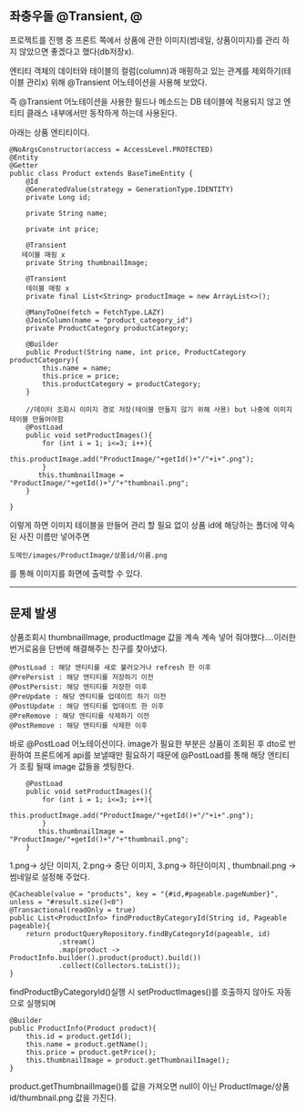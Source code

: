 ## 좌충우돌 @Transient, @

프로젝트를 진행 중 프론트 쪽에서 상품에 관한 이미지(썸네일, 상품이미지)를 관리 하지 않았으면 좋겠다고 했다(db저장x).

엔티티 객체의 데이터와 테이블의 컬럼(column)과 매핑하고 있는 관계를 제외하기(테이블 관리x) 위해 @Transient 어노테이션을 사용해 보았다.

즉 @Transient 어노테이션을 사용한 필드나 메소드는 DB 테이블에 적용되지 않고  엔티티 클래스 내부에서만 동작하게 하는데 사용된다.

아래는 상품 엔티티이다.

    @NoArgsConstructor(access = AccessLevel.PROTECTED)
    @Entity
    @Getter
    public class Product extends BaseTimeEntity {
        @Id
        @GeneratedValue(strategy = GenerationType.IDENTITY)
        private Long id;
    
        private String name;

        private int price;

        @Transient
       테이블 매핑 x
        private String thumbnailImage;

        @Transient
        테이블 매핑 x
        private final List<String> productImage = new ArrayList<>();

        @ManyToOne(fetch = FetchType.LAZY)
        @JoinColumn(name = "product_category_id")
        private ProductCategory productCategory;

        @Builder
        public Product(String name, int price, ProductCategory productCategory){
            this.name = name;
            this.price = price;
            this.productCategory = productCategory;
        }

        //데이터 조회시 이미지 경로 저장(테이블 만들지 않기 위해 사용) but 나중에 이미지 테이블 만들어야함
        @PostLoad
        public void setProductImages(){
            for (int i = 1; i<=3; i++){
                this.productImage.add("ProductImage/"+getId()+"/"+i+".png");
            }
           this.thumbnailImage = "ProductImage/"+getId()+"/"+"thumbnail.png";
        }

    }

이렇게 하면 이미지 테이블을 만들어 관리 할 필요 없이 상품 id에 해당하는 폴더에 약속된 사진 이름만 넣어주면 

    도메인/images/ProductImage/상품id/이름.png 
    
를 통해 이미지를 화면에 출력할 수 있다.

---

## 문제 발생

상품조회시 thumbnailImage, productImage 값을 계속 계속 넣어 줘야했다....이러한 번거로움을 단번에 해결해주는 친구를 찾아냈다.

    @PostLoad : 해당 엔티티를 새로 불러오거나 refresh 한 이후
    @PrePersist : 해당 엔티티를 저장하기 이전
    @PostPersist: 해당 엔티티를 저장한 이후
    @PreUpdate : 해당 엔티티를 업데이트 하기 이전
    @PostUpdate : 해당 엔티티를 업데이트 한 이후
    @PreRemove : 해당 엔티티를 삭제하기 이전
    @PostRemove : 해당 엔티티를 삭제한 이후
    
바로 @PostLoad 어노테이션이다. image가 필요한 부분은 상품이 조회된 후 dto로 반환하여 프론트에게 api를 보낼때만 필요하기 때문에 @PostLoad를 통해
해당 엔티티가 조횔 될때 image 값들을 셋팅한다.

        @PostLoad
        public void setProductImages(){
            for (int i = 1; i<=3; i++){
                this.productImage.add("ProductImage/"+getId()+"/"+i+".png");
            }
           this.thumbnailImage = "ProductImage/"+getId()+"/"+"thumbnail.png";
        }

1.png-> 상단 이미지, 2.png-> 중단 이미지, 3.png-> 하단이미지 , thumbnail.png -> 썸네일로 설정해 주었다.


    @Cacheable(value = "products", key = "{#id,#pageable.pageNumber}", unless = "#result.size()<0")
    @Transactional(readOnly = true)
    public List<ProductInfo> findProductByCategoryId(String id, Pageable pageable){
        return productQueryRepository.findByCategoryId(pageable, id)
                .stream()
                .map(product -> ProductInfo.builder().product(product).build())
                .collect(Collectors.toList());
    }
    
findProductByCategoryId()실행 시 setProductImages()를 호출하지 않아도 자동으로 실행되며 


    @Builder
    public ProductInfo(Product product){
        this.id = product.getId();
        this.name = product.getName();
        this.price = product.getPrice();
        this.thumbnailImage = product.getThumbnailImage();
    }
    

product.getThumbnailImage()를 값을 가져오면 null이 아닌 ProductImage/상품id/thumbnail.png 값을 가진다.



